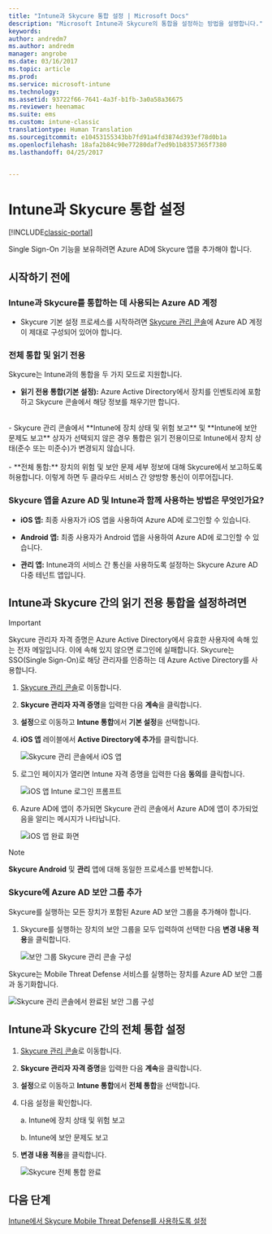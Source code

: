 ```yaml
---
title: "Intune과 Skycure 통합 설정 | Microsoft Docs"
description: "Microsoft Intune과 Skycure의 통합을 설정하는 방법을 설명합니다."
keywords: 
author: andredm7
ms.author: andredm
manager: angrobe
ms.date: 03/16/2017
ms.topic: article
ms.prod: 
ms.service: microsoft-intune
ms.technology: 
ms.assetid: 93722f66-7641-4a3f-b1fb-3a0a58a36675
ms.reviewer: heenamac
ms.suite: ems
ms.custom: intune-classic
translationtype: Human Translation
ms.sourcegitcommit: e10453155343bb7fd91a4fd3874d393ef78d0b1a
ms.openlocfilehash: 18afa2b84c90e77280daf7ed9b1b8357365f7380
ms.lasthandoff: 04/25/2017


---
```


# <a name="set-up-the-skycure-integration-with-intune"></a>Intune과 Skycure 통합 설정

[!INCLUDE[classic-portal](../includes/classic-portal.md)]

Single Sign-On 기능을 보유하려면 Azure AD에 Skycure 앱을 추가해야 합니다.

## <a name="before-you-begin"></a>시작하기 전에

### <a name="azure-ad-account-used-to-integrate-intune-and-skycure"></a>Intune과 Skycure를 통합하는 데 사용되는 Azure AD 계정

-   Skycure 기본 설정 프로세스를 시작하려면 [Skycure 관리 콘솔](https://aad.skycure.com)에 Azure AD 계정이 제대로 구성되어 있어야 합니다.

### <a name="full-integration-vs-read-only"></a>전체 통합 및 읽기 전용

Skycure는 Intune과의 통합을 두 가지 모드로 지원합니다.

-   **읽기 전용 통합(기본 설정):** Azure Active Directory에서 장치를 인벤토리에 포함하고 Skycure 콘솔에서 해당 정보를 채우기만 합니다.
<br>
    -   Skycure 관리 콘솔에서 **Intune에 장치 상태 및 위험 보고** 및 **Intune에 보안 문제도 보고** 상자가 선택되지 않은 경우 통합은 읽기 전용이므로 Intune에서 장치 상태(준수 또는 미준수)가 변경되지 않습니다.
<br></br>
-   **전체 통합:** 장치의 위험 및 보안 문제 세부 정보에 대해 Skycure에서 보고하도록 허용합니다. 이렇게 하면 두 클라우드 서비스 간 양방향 통신이 이루어집니다.

### <a name="how-the-skycure-apps-are-used-with-azure-ad-and-intune"></a>Skycure 앱을 Azure AD 및 Intune과 함께 사용하는 방법은 무엇인가요?

-   **iOS 앱:** 최종 사용자가 iOS 앱을 사용하여 Azure AD에 로그인할 수 있습니다.

-   **Android 앱:** 최종 사용자가 Android 앱을 사용하여 Azure AD에 로그인할 수 있습니다.

-   **관리 앱:** Intune과의 서비스 간 통신을 사용하도록 설정하는 Skycure Azure AD 다중 테넌트 앱입니다.

## <a name="to-set-up-the-read-only-integration-between-intune-and-skycure"></a>Intune과 Skycure 간의 읽기 전용 통합을 설정하려면

> [!IMPORTANT]
> Skycure 관리자 자격 증명은 Azure Active Directory에서 유효한 사용자에 속해 있는 전자 메일입니다. 이에 속해 있지 않으면 로그인에 실패합니다. Skycure는 SSO(Single Sign-On)로 해당 관리자를 인증하는 데 Azure Active Directory를 사용합니다.

1.  [Skycure 관리 콘솔](https://aad.skycure.com)로 이동합니다.

2.  **Skycure 관리자 자격 증명**을 입력한 다음 **계속**을 클릭합니다.

3.  **설정**으로 이동하고 **Intune 통합**에서 **기본 설정**을 선택합니다.

4.  **iOS 앱** 레이블에서 **Active Directory에 추가**를 클릭합니다.

    ![Skycure 관리 콘솔에서 iOS 앱](../media/mtp/skycure-setup-1.png)

5.  로그인 페이지가 열리면 Intune 자격 증명을 입력한 다음 **동의**를 클릭합니다.

    ![iOS 앱 Intune 로그인 프롬프트](../media/mtp/skycure-setup-2.png)

6.  Azure AD에 앱이 추가되면 Skycure 관리 콘솔에서 Azure AD에 앱이 추가되었음을 알리는 메시지가 나타납니다.

    ![iOS 앱 완료 화면](../media/mtp/skycure-setup-3.png)

> [!NOTE]
> **Skycure Android** 및 **관리** 앱에 대해 동일한 프로세스를 반복합니다.

### <a name="add-an-azure-ad-security-group-into-skycure"></a>Skycure에 Azure AD 보안 그룹 추가

Skycure를 실행하는 모든 장치가 포함된 Azure AD 보안 그룹을 추가해야 합니다.

1.  Skycure를 실행하는 장치의 보안 그룹을 모두 입력하여 선택한 다음 **변경 내용 적용**을 클릭합니다.

    ![보안 그룹 Skycure 관리 콘솔 구성](../media/mtp/skycure-setup-4.png)

Skycure는 Mobile Threat Defense 서비스를 실행하는 장치를 Azure AD 보안 그룹과 동기화합니다.

![Skycure 관리 콘솔에서 완료된 보안 그룹 구성](../media/mtp/skycure-setup-5.png)

## <a name="set-up-the-full-integration-between-intune-and-skycure"></a>Intune과 Skycure 간의 전체 통합 설정

1.  [Skycure 관리 콘솔](https://aad.skycure.com)로 이동합니다.

2.  **Skycure 관리자 자격 증명**을 입력한 다음 **계속**을 클릭합니다.

3.  **설정**으로 이동하고 **Intune 통합**에서 **전체 통합**을 선택합니다.

4.  다음 설정을 확인합니다.

    a.  Intune에 장치 상태 및 위험 보고

    b.  Intune에 보안 문제도 보고

5.  **변경 내용 적용**을 클릭합니다.

    ![Skycure 전체 통합 완료](../media/mtp/skycure-setup-6.png)

## <a name="next-steps"></a>다음 단계

[Intune에서 Skycure Mobile Threat Defense를 사용하도록 설정](https://docs.microsoft.com/intune/deploy-use/enable-skycure-mobile-threat-defense-in-intune)

